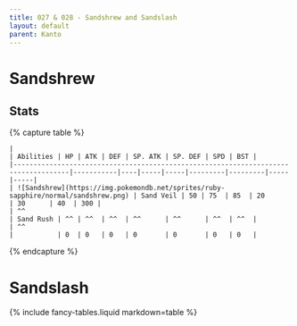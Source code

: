 ```yaml
---
title: 027 & 028 - Sandshrew and Sandslash
layout: default
parent: Kanto
---
```


# Sandshrew
## Stats

{% capture table %}
```table
|                                                                                    | Abilities | HP | ATK | DEF | SP. ATK | SP. DEF | SPD | BST |
|------------------------------------------------------------------------------------|-----------|----|-----|-----|---------|---------|-----|-----|
| ![Sandshrew](https://img.pokemondb.net/sprites/ruby-sapphire/normal/sandshrew.png) | Sand Veil | 50 | 75  | 85  | 20      | 30      | 40  | 300 |
| ^^                                                                                 | Sand Rush | ^^ | ^^  | ^^  | ^^      | ^^      | ^^  | ^^  |
| ^^                                                                                 |           | 0  | 0   | 0   | 0       | 0       | 0   | 0   |
```
{% endcapture %}

# Sandslash

{% include fancy-tables.liquid markdown=table %}